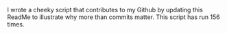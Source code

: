 I wrote a cheeky script that contributes to my Github by updating this ReadMe to illustrate why more than commits matter. This script has run 156 times.